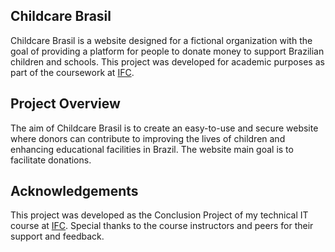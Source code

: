 ## Childcare Brasil

Childcare Brasil is a website designed for a fictional organization with the goal of providing a platform for people to donate money to support Brazilian children and schools. This project was developed for academic purposes as part of the coursework at <a href='https://ifc.edu.br/'>IFC</a>.

## Project Overview

The aim of Childcare Brasil is to create an easy-to-use and secure website where donors can contribute to improving the lives of children and enhancing educational facilities in Brazil. The website main goal is to facilitate donations.


## Acknowledgements

This project was developed as the Conclusion Project of my technical IT course at <a href='https://ifc.edu.br/'>IFC</a>.
Special thanks to the course instructors and peers for their support and feedback.

<!--# projeto-childcarebrasil

## 1
```
cd server
```

### 2
```
npm i
```

### 3
```
npx prisma generate
```
### 4
```
npm run start
```

### 5
```
cd ..
```

### 7
```
cd client
```

### 6
```
npm i
```

### 7
```
npm run serve
```

### Customize configuration
See [Configuration Reference](https://cli.vuejs.org/config/).
